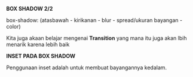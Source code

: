 **BOX SHADOW 2/2**

box-shadow: (atasbawah - kirikanan - blur - spread/ukuran bayangan - color)

Kita juga akaan belajar mengenai **Transition** yang mana itu juga akan lbih menarik karena lebih baik

**INSET PADA BOX SHADOW**

Penggunaan inset adalah untuk membuat bayangannya kedalam.
